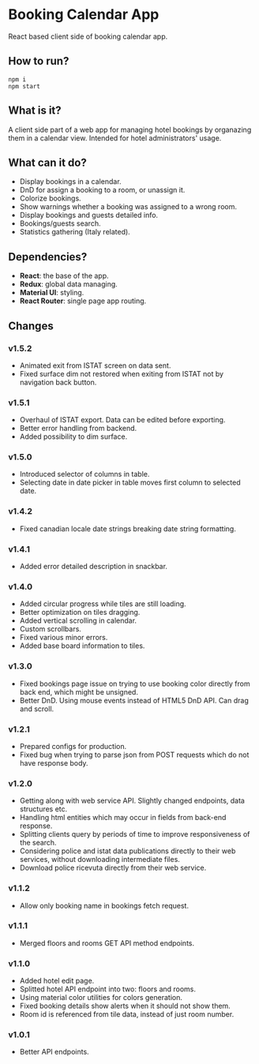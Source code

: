 # Booking Calendar App
React based client side of booking calendar app.

## How to run?
```
npm i
npm start
```

## What is it?
A client side part of a web app for managing hotel bookings by organazing them in a calendar view. Intended for hotel administrators' usage.

## What can it do?
- Display bookings in a calendar.
- DnD for assign a booking to a room, or unassign it.
- Colorize bookings.
- Show warnings whether a booking was assigned to a wrong room.
- Display bookings and guests detailed info.
- Bookings/guests search.
- Statistics gathering (Italy related).

## Dependencies?
- **React**: the base of the app.
- **Redux**: global data managing.
- **Material UI**: styling.
- **React Router**: single page app routing.

## Changes
### v1.5.2
- Animated exit from ISTAT screen on data sent.
- Fixed surface dim not restored when exiting from ISTAT not by navigation back button.
### v1.5.1
- Overhaul of ISTAT export. Data can be edited before exporting.
- Better error handling from backend.
- Added possibility to dim surface.
### v1.5.0
- Introduced selector of columns in table.
- Selecting date in date picker in table moves first column to selected date.
### v1.4.2
- Fixed canadian locale date strings breaking date string formatting.
### v1.4.1
- Added error detailed description in snackbar.
### v1.4.0
- Added circular progress while tiles are still loading.
- Better optimization on tiles dragging.
- Added vertical scrolling in calendar.
- Custom scrollbars.
- Fixed various minor errors.
- Added base board information to tiles.
### v1.3.0
- Fixed bookings page issue on trying to use booking color directly from back end, which might be unsigned.
- Better DnD. Using mouse events instead of HTML5 DnD API. Can drag and scroll.
### v1.2.1
- Prepared configs for production.
- Fixed bug when trying to parse json from POST requests which do not have response body.
### v1.2.0
- Getting along with web service API. Slightly changed endpoints, data structures etc.
- Handling html entities which may occur in fields from back-end response.
- Splitting clients query by periods of time to improve responsiveness of the search.
- Considering police and istat data publications directly to their web services, without downloading intermediate files.
- Download police ricevuta directly from their web service.
### v1.1.2
- Allow only booking name in bookings fetch request.
### v1.1.1
- Merged floors and rooms GET API method endpoints.
### v1.1.0
- Added hotel edit page.
- Splitted hotel API endpoint into two: floors and rooms.
- Using material color utilities for colors generation.
- Fixed booking details show alerts when it should not show them.
- Room id is referenced from tile data, instead of just room number.
### v1.0.1
- Better API endpoints.
